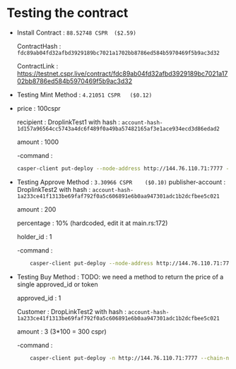 # Testing the contract

- Install Contract : 
	`88.52748 CSPR	($2.59)`
	
	ContractHash : `fdc89ab04fd32afbd3929189bc7021a1702bb8786ed584b5970469f5b9ac3d32`
	
	ContractLink : https://testnet.cspr.live/contract/fdc89ab04fd32afbd3929189bc7021a1702bb8786ed584b5970469f5b9ac3d32

- Testing Mint Method : `4.21051 CSPR	($0.12)`
- 
	price : 100cspr
	
	recipient : DroplinkTest1 with hash : `account-hash-1d157a96564cc5743a4dc6f489f0a49ba57482165af3e1ace934ecd3d86edad2`
	
	amount : 1000
	
	-command :
	```bash
	casper-client put-deploy --node-address http://144.76.110.71:7777 --chain-name casper-test --secret-key deploy/keys/matin2_secret_key.pem --session-hash fdc89ab04fd32afbd3929189bc7021a1702bb8786ed584b5970469f5b9ac3d32 --payment-amount 10000000000 --session-entry-point "mint" --session-arg "metadata:String='{\"name\" : \"good1\", \"token_uri\" : \"Qma5d2ofV94oXP4ojxt5pwN6WvEaBAHXQ8cLX1zaxWpdkJ\" , \"checksum\":\"3c06868a39c5e0b6a121d1a4e151b198dafafe839ebb9670dccdbbd437ad4fe0\"}'" --session-arg "price:u256='100000000000'" --session-arg "amount:u64='1000'" --session-arg "recipient:key='account-hash-1d157a96564cc5743a4dc6f489f0a49ba57482165af3e1ace934ecd3d86edad2'"
	```

- Testing Approve Method : `3.30966 CSPR	($0.10)`
	publisher-account : DroplinkTest2 with hash : `account-hash-1a233ce41f1313be69faf792f0a5c606891e6b0aa947301adc1b2dcfbee5c021`
	
	amount : 200
	
	percentage : 10% (hardcoded, edit it at main.rs:172)
	
	holder_id : 1
	
	-command : 
	```bash
		casper-client put-deploy --node-address http://144.76.110.71:7777 --chain-name casper-test --secret-key deploy/keys/DropLinkTest1_secret_key.pem --session-hash fdc89ab04fd32afbd3929189bc7021a1702bb8786ed584b5970469f5b9ac3d32 --payment-amount 10000000000 --session-entry-point "approve" --session-arg "publisher-account:key='account-hash-1a233ce41f1313be69faf792f0a5c606891e6b0aa947301adc1b2dcfbee5c021'" --session-arg "amount:u64='200'" --session-arg "holder_id:u64='1'"
	```

- Testing Buy Method : 
	TODO: we need a method to return the price of a single approved_id or token
	
	approved_id : 1
	
	Customer : DropLinkTest2 with hash : `account-hash-1a233ce41f1313be69faf792f0a5c606891e6b0aa947301adc1b2dcfbee5c021`
	
	amount : 3 (3*100 = 300 cspr)
	
	-command :
	```bash
		casper-client put-deploy -n http://144.76.110.71:7777 --chain-name casper-test --payment-amount 100000000000 -k deploy/keys/DropLinkTest2_secret_key.pem --session-path deploy/buy_contract.wasm --session-arg "amount:u64='3'" --session-arg "approved_id:u64='1'" --session-arg "contract_hash:key='hash-fdc89ab04fd32afbd3929189bc7021a1702bb8786ed584b5970469f5b9ac3d32'"
	```
